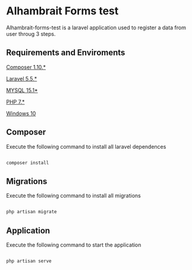 # Alhambrait Forms test

Alhambrait-forms-test is a laravel application used to register a data from user throug 3 steps.


## Requirements and Enviroments

[Composer 1.10.*](https://getcomposer.org/download/)

[Laravel 5.5.*](https://laravel.com/docs/5.5)

[MYSQL 15.1*](https://www.mysql.com/downloads/)

[PHP 7.*](https://www.php.net/downloads.php)

[Windows 10](https://www.microsoft.com/)
 


## Composer
Execute the following command to install all laravel dependences
```php

composer install
```

## Migrations
Execute the following command to install all migrations
```php

php artisan migrate
```

## Application
Execute the following command to start the application
```php

php artisan serve
```


